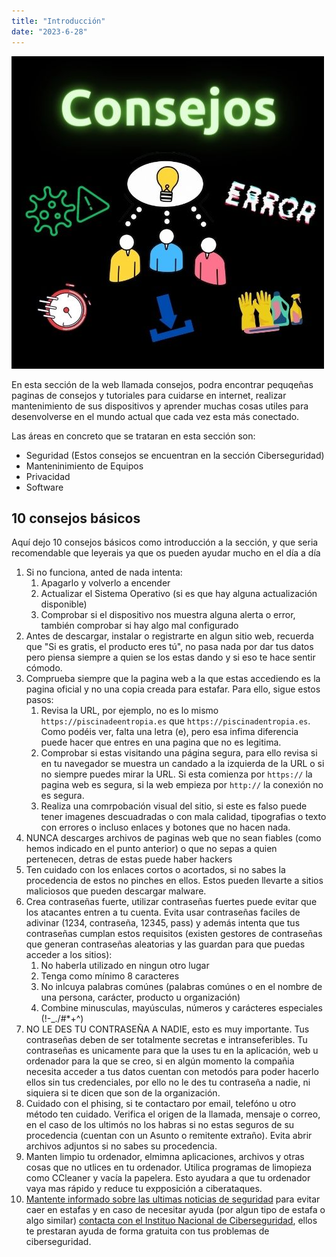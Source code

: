 ```yaml
---
title: "Introducción"
date: "2023-6-28"
---
```


![](../images/Logo-Consejos.jpg)

En esta sección de la web llamada consejos, podra encontrar pequqeñas paginas de consejos y tutoriales para cuidarse en internet, realizar mantenimiento de sus dispositivos y aprender muchas cosas utiles para desenvolverse en el mundo actual que cada vez esta más conectado.

Las áreas en concreto que se trataran en esta sección son:

- Seguridad (Estos consejos se encuentran en la sección Ciberseguridad)
- Manteninimiento de Equipos
- Privacidad
- Software

## 10 consejos básicos

Aquí dejo 10 consejos básicos como introducción a la sección, y que seria recomendable que leyerais ya que os pueden ayudar mucho en el día a día

1. Si no funciona, anted de nada intenta:
    1. Apagarlo y volverlo a encender
    2. Actualizar el Sistema Operativo (si es que hay alguna actualización disponible)
    3. Comprobar si el dispositivo nos muestra alguna alerta o error, también comprobar si hay algo mal configurado
2. Antes de descargar, instalar o registrarte en algun sitio web, recuerda que "Si es gratis, el producto eres tú", no pasa nada por dar tus datos pero piensa siempre a quien se los estas dando y si eso te hace sentir cómodo.
3. Comprueba siempre que la pagina web a la que estas accediendo es la pagina oficial y no una copia creada para estafar. Para ello, sigue estos pasos:
    1. Revisa la URL, por ejemplo, no es lo mismo `https://piscinadeentropia.es` que `https://piscinadentropia.es`. Como podéis ver, falta una letra (e), pero esa infima diferencia puede hacer que entres en una pagina que no es legitima.
    2. Comprobar si estas visitando una página segura, para ello revisa si en tu navegador se muestra un candado a la izquierda de la URL o si no siempre puedes mirar la URL. Si esta comienza por `https://` la pagina web es segura, si la web empieza por `http://` la conexión no es segura.
    3. Realiza una comrpobación visual del sitio, si este es falso puede tener imagenes descuadradas o con mala calidad, tipografias o texto con errores o incluso enlaces y botones que no hacen nada.
4. NUNCA descarges archivos de paginas web que no sean fiables (como hemos indicado en el punto anterior) o que no sepas a quien pertenecen, detras de estas puede haber hackers
5. Ten cuidado con los enlaces cortos o acortados, si no sabes la procedencia de estos no pinches en ellos. Estos pueden llevarte a sitios maliciosos que pueden descargar malware.
6. Crea contraseñas fuerte, utilizar contraseñas fuertes puede evitar que los atacantes entren a tu cuenta. Evita usar contraseñas faciles de adivinar (1234, contraseña, 12345, pass) y además intenta que tus contraseñas cumplan estos requisitos (existen gestores de contraseñas que generan contraseñas aleatorias y las guardan para que puedas acceder a los sitios):
    1. No haberla utilizado en ningun otro lugar
    2. Tenga como mínimo 8 caracteres
    3. No inlcuya palabras comúnes (palabras comúnes o en el nombre de una persona, carácter, producto u organización)
    4. Combine minusculas, mayúsculas, números y carácteres especiales (!-_./#*+^)
7. NO LE DES TU CONTRASEÑA A NADIE, esto es muy importante. Tus contraseñas deben de ser totalmente secretas e intranseferibles. Tu contraseñas es unicamente para que la uses tu en la aplicación, web u ordenador para la que se creo, si en algún momento la compañia necesita acceder a tus datos cuentan con metodós para poder hacerlo ellos sin tus credenciales, por ello no le des tu contraseña a nadie, ni siquiera si te dicen que son de la organización.
8. Cuidado con el phising, si te contactaro por email, telefóno u otro método ten cuidado. Verifica el origen de la llamada, mensaje o correo, en el caso de los ultimós no los habras si no estas seguros de su procedencia (cuentan con un Asunto o remitente extraño). Evita abrir archivos adjuntos si no sabes su procedencia.
9. Manten limpio tu ordenador, elmimna aplicaciones, archivos y otras cosas que no utlices en tu ordenador. Utilica programas de limopieza como CCleaner y vacía la papelera. Esto ayudara a que tu ordenador vaya mas rápido y reduce tu expposición a ciberataques.
10. [Mantente informado sobre las ultimas noticias de seguridad](https://www.incibe.es/incibe/sala-de-prensa) para evitar caer en estafas y en caso de necesitar ayuda (por algun tipo de estafa o algo similar) [contacta con el Instituo Nacional de Ciberseguridad](https://www.incibe.es/linea-de-ayuda-en-ciberseguridad), ellos te prestaran ayuda de forma gratuita con tus problemas de ciberseguridad.
